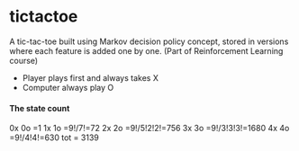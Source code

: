 # tictactoe

A tic-tac-toe built using Markov decision policy concept, stored in versions where each feature is added one by one. 
(Part of Reinforcement Learning course)

* Player plays first and always takes X
* Computer always play O

#### The state count

0x 0o =1
1x 1o =9!/7!=72
2x 2o =9!/5!2!2!=756
3x 3o =9!/3!3!3!=1680
4x 4o =9!/4!4!=630
tot = 3139
